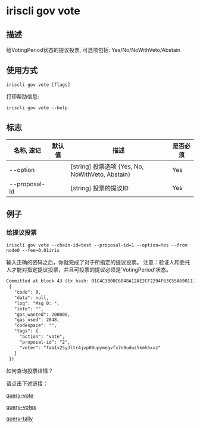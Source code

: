 # iriscli gov vote

## 描述

给VotingPeriod状态的提议投票, 可选项包括: Yes/No/NoWithVeto/Abstain

## 使用方式

```
iriscli gov vote [flags]
```

打印帮助信息:

```
iriscli gov vote --help
```
## 标志

| 名称, 速记        | 默认值                      | 描述                                                                                                                                                 | 是否必须 |
| ---------------- | -------------------------- | ---------------------------------------------------------------------------------------------------------------------------------------------------- | -------- |
| --option         |                            | [string] 投票选项 {Yes, No, NoWithVeto, Abstain}                                                                                                  | Yes      |
| --proposal-id    |                            | [string] 投票的提议ID                                                                                                            | Yes      |

## 例子

### 给提议投票

```shell
iriscli gov vote --chain-id=test --proposal-id=1 --option=Yes --from node0 --fee=0.01iris
```

输入正确的密码之后，你就完成了对于所指定的提议投票。
注意：验证人和委托人才能对指定提议投票，并且可投票的提议必须是'VotingPeriod'状态。

```txt
Committed at block 43 (tx hash: 01C4C3B00C6048A12AE2CF2294F63C55A69011381B819C35F11B04C921DB81CC, response:
 {
   "code": 0,
   "data": null,
   "log": "Msg 0: ",
   "info": "",
   "gas_wanted": 200000,
   "gas_used": 2048,
   "codespace": "",
   "tags": {
     "action": "vote",
     "proposal-id": "2",
     "voter": "faa1x25y3ltr4jvp89upymegvfx7n0uduz5kmh5xuz"
   }
 })
```

如何查询投票详情？

请点击下述链接：

[query-vote](query-vote.md)

[query-votes](query-votes.md)

[query-tally](query-tally.md)
